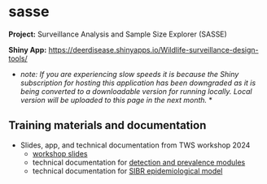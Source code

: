 # sasse

**Project:** Surveillance Analysis and Sample Size Explorer (SASSE)

**Shiny App:** https://deerdisease.shinyapps.io/Wildlife-surveillance-design-tools/
* *note: If you are experiencing slow speeds it is because the Shiny subscription for hosting this application has been downgraded as it is being converted to a downloadable version for running locally. Local version will be uploaded to this page in the next month.* *

## Training materials and documentation

- Slides, app, and technical documentation from TWS workshop 2024
    - [workshop slides](TWS%20Workshop.pdf)
    - technical documentation for [detection and prevalence modules](model_details.pdf)
    - technical documentation for [SIBR epidemiological model](Methods%20Ecol%20Evol%20-%202024%20-%20Hewitt%20-%20A%20method%20for%20characterizing%20disease%20emergence%20curves%20from%20paired%20pathogen%20detectio%20nand.pdf)
